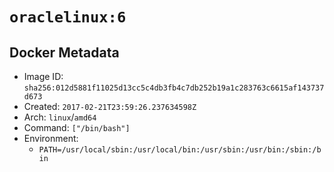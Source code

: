 # `oraclelinux:6`

## Docker Metadata

- Image ID: `sha256:012d5881f11025d13cc5c4db3fb4c7db252b19a1c283763c6615af143737d673`
- Created: `2017-02-21T23:59:26.237634598Z`
- Arch: `linux`/`amd64`
- Command: `["/bin/bash"]`
- Environment:
  - `PATH=/usr/local/sbin:/usr/local/bin:/usr/sbin:/usr/bin:/sbin:/bin`
